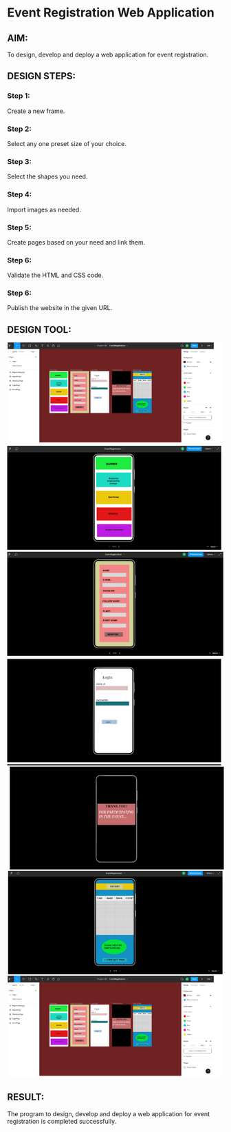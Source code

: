 # Event Registration Web Application

## AIM:
To design, develop and deploy a web application for event registration.

## DESIGN STEPS:

### Step 1:
Create a new frame.

### Step 2:
Select any one preset size of your choice.

### Step 3:
Select the shapes you need.

### Step 4:
Import images as needed.

### Step 5:
Create pages based on your need and link them.

### Step 6:

Validate the HTML and CSS code.

### Step 6:

Publish the website in the given URL.

## DESIGN TOOL:
![OUTPUT](./out21.jpg)
![OUTPUT](./out22.jpg)
![OUTPUT](./out23.jpg)
![OUTPUT](./out24.jpg)
![OUTPUT](./out25.jpg)
![OUTPUT](./out26.jpg)
![OUTPUT](./out27.jpg)

## RESULT:
The program to design, develop and deploy a web application for event registration is completed successfully.